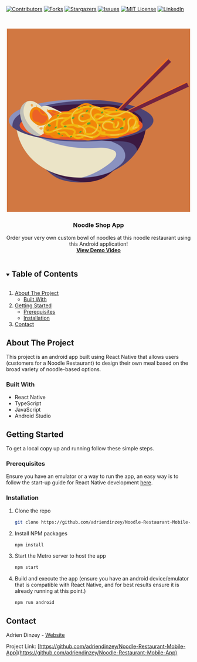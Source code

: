 [![Contributors][contributors-shield]][contributors-url]
[![Forks][forks-shield]][forks-url]
[![Stargazers][stars-shield]][stars-url]
[![Issues][issues-shield]][issues-url]
[![MIT License][license-shield]][license-url]
[![LinkedIn][linkedin-shield]][linkedin-url]



<!-- PROJECT LOGO -->
<br />
<p align="center">
  <a href="https://github.com/adriendinzey/Noodle-Restaurant-Mobile-App">
    <img src="images/logo.png" alt="Logo" width="500" height="500">
  </a>

<h3 align="center">Noodle Shop App</h3>

  <p align="center">
    Order your very own custom bowl of noodles at this noodle restaurant using this Android application!
    <br />
    <a href="https://adriendinzey.github.io/images/NoodleShopAppDemoVideo.mp4"><strong>View Demo Video</strong></a>
    <br />
  </p>
</p>

<!-- TABLE OF CONTENTS -->
<details open="open">
  <summary><h2 style="display: inline-block">Table of Contents</h2></summary>
  <ol>
    <li>
      <a href="#about-the-project">About The Project</a>
      <ul>
        <li><a href="#built-with">Built With</a></li>
      </ul>
    </li>
    <li>
      <a href="#getting-started">Getting Started</a>
      <ul>
        <li><a href="#prerequisites">Prerequisites</a></li>
        <li><a href="#installation">Installation</a></li>
      </ul>
    </li>
    <li><a href="#contact">Contact</a></li>
  </ol>
</details>



<!-- ABOUT THE PROJECT -->
## About The Project
This project is an android app built using React Native that allows users (customers for a Noodle Restaurant) to design their own meal based on the broad variety of noodle-based options.
### Built With

- React Native
- TypeScript
- JavaScript
- Android Studio

<!-- GETTING STARTED -->

## Getting Started

To get a local copy up and running follow these simple steps.

### Prerequisites
Ensure you have an emulator or a way to run the app, an easy way is to follow the start-up guide for React Native development [here](https://reactnative.dev/docs/environment-setup).

### Installation

1. Clone the repo
   ```sh
   git clone https://github.com/adriendinzey/Noodle-Restaurant-Mobile-App.git
   ```
2. Install NPM packages
   ```sh
   npm install
   ```
3. Start the Metro server to host the app
   ```sh
   npm start
   ```
4. Build and execute the app (ensure you have an android device/emulator that is compatible with React Native, and for best results ensure it is already running at this point.)
   ```sh
   npm run android
   ```

## Contact

Adrien Dinzey - [Website](http://adriendinzey.github.io/)

Project Link: [https://github.com/adriendinzey/Noodle-Restaurant-Mobile-App](https://github.com/adriendinzey/Noodle-Restaurant-Mobile-App)

[contributors-shield]: https://img.shields.io/github/contributors/adriendinzey/Pokemon-Machine-Learning-Analysis.svg?style=for-the-badge
[contributors-url]: https://github.com/adriendinzey/Noodle-Restaurant-Mobile-App/graphs/contributors
[forks-shield]: https://img.shields.io/github/forks/adriendinzey/Pokemon-Machine-Learning-Analysis.svg?style=for-the-badge
[forks-url]: https://github.com/adriendinzey/Noodle-Restaurant-Mobile-App/network/members
[stars-shield]: https://img.shields.io/github/stars/adriendinzey/Pokemon-Machine-Learning-Analysis.svg?style=for-the-badge
[stars-url]: https://github.com/adriendinzey/Noodle-Restaurant-Mobile-App/stargazers
[issues-shield]: https://img.shields.io/github/issues/adriendinzey/Pokemon-Machine-Learning-Analysis.svg?style=for-the-badge
[issues-url]: https://github.com/adriendinzey/Noodle-Restaurant-Mobile-App/issues
[license-shield]: https://img.shields.io/github/license/adriendinzey/Pokemon-Machine-Learning-Analysis.svg?style=for-the-badge
[license-url]: https://github.com/adriendinzey/Noodle-Restaurant-Mobile-App/blob/master/LICENSE.txt
[linkedin-shield]: https://img.shields.io/badge/-LinkedIn-black.svg?style=for-the-badge&logo=linkedin&colorB=555
[linkedin-url]: https://linkedin.com/in/adriendinzey